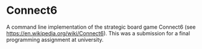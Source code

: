 # Connect6

A command line implementation of the strategic board game Connect6 (see https://en.wikipedia.org/wiki/Connect6).
This was a submission for a final programming assignment at university.

